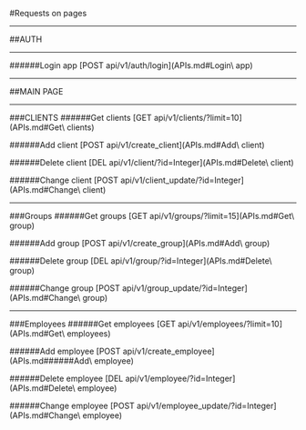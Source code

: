 
#Requests on pages
***
##AUTH 
***
######Login app
[POST api/v1/auth/login](APIs.md#Login\ app)

***
##MAIN PAGE 
***
###CLIENTS
######Get clients
[GET api/v1/clients/?limit=10](APIs.md#Get\ clients)

######Add client
[POST api/v1/create_client](APIs.md#Add\ client)

######Delete client
[DEL api/v1/client/?id=Integer](APIs.md#Delete\ client)

######Change client
[POST api/v1/client_update/?id=Integer](APIs.md#Change\ client)

***
###Groups
######Get groups
[GET api/v1/groups/?limit=15](APIs.md#Get\ group)

######Add group
[POST api/v1/create_group](APIs.md#Add\ group)

######Delete group
[DEL api/v1/group/?id=Integer](APIs.md#Delete\ group)

######Change group
[POST api/v1/group_update/?id=Integer](APIs.md#Change\ group)

***
###Employees
######Get employees
[GET api/v1/employees/?limit=10](APIs.md#Get\ employees)

######Add employee
[POST api/v1/create_employee](APIs.md######Add\ employee)

######Delete employee
[DEL api/v1/employee/?id=Integer](APIs.md#Delete\ employee)

######Change employee
[POST api/v1/employee_update/?id=Integer](APIs.md#Change\ employee)
